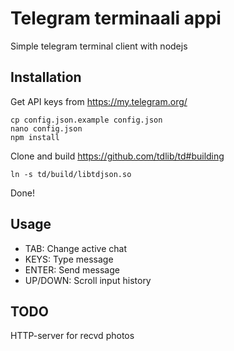 # Telegram terminaali appi
Simple telegram terminal client with nodejs
## Installation
Get API keys from https://my.telegram.org/
```
cp config.json.example config.json
nano config.json
npm install
```
Clone and build https://github.com/tdlib/td#building
```
ln -s td/build/libtdjson.so
```
Done!

## Usage

* TAB: Change active chat
* KEYS: Type message
* ENTER: Send message
* UP/DOWN: Scroll input history

## TODO
HTTP-server for recvd photos
